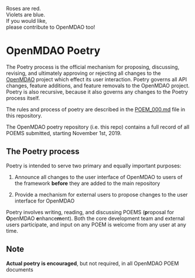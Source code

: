 Roses are red.  
Violets are blue.   
If you would like,  
please contribute to OpenMDAO too! 

OpenMDAO Poetry 
===============
 
The Poetry process is the official mechanism for proposing, discussing, revising, and ultimately approving or rejecting all changes to the [OpenMDAO](https://openmdao.org) project which effect its user interaction. 
Poetry governs all API changes, feature additions, and feature removals to the OpenMDAO project. 
Poetry is also recursive, because it also governs any changes to the Poetry process itself. 

The rules and process of poetry are described in the [POEM_000.md](https://github.com/OpenMDAO/Poetry/blob/master/poem_000.md) file in this repository. 

The OpenMDAO poetry repository (i.e. this repo) contains a full record of all POEMS submitted, starting November 1st, 2019. 

The Poetry process
--------------------------
Poetry is intended to serve two primary and equally important purposes: 

1) Announce all changes to the user interface of OpenMDAO to users of the framework **before** they are added to the main repository

2) Provide a mechanism for external users to propose changes to the user interface for OpenMDAO

Poetry involves writing, reading, and discussing POEMS (**p**roposal for **O**penMDAO **e**nhance**m**ent). 
Both the core development team and external users participate, and input on any POEM is welcome from any user at any time. 

Note
----
**Actual poetry is encouraged**, but not required, in all OpenMDAO POEM documents